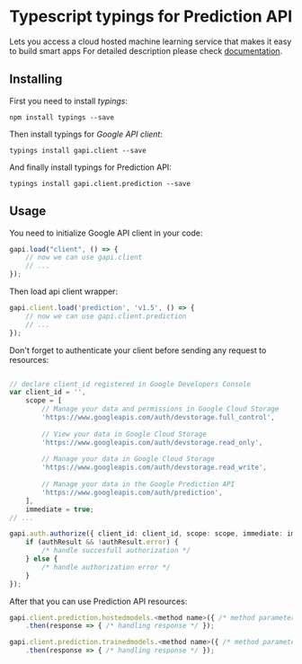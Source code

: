 # Typescript typings for Prediction API
Lets you access a cloud hosted machine learning service that makes it easy to build smart apps
For detailed description please check [documentation](https://developers.google.com/prediction/docs/developer-guide).

## Installing

First you need to install *typings*:
```
npm install typings --save 
```

Then install typings for *Google API client*:
```
typings install gapi.client --save 
```

And finally install typings for Prediction API:
```
typings install gapi.client.prediction --save 
```

## Usage

You need to initialize Google API client in your code:
```typescript
gapi.load("client", () => { 
    // now we can use gapi.client
    // ... 
});
```

Then load api client wrapper:
```typescript
gapi.client.load('prediction', 'v1.5', () => {
    // now we can use gapi.client.prediction
    // ... 
});
```

Don't forget to authenticate your client before sending any request to resources:
```typescript

// declare client_id registered in Google Developers Console
var client_id = '',
    scope = [     
        // Manage your data and permissions in Google Cloud Storage
        'https://www.googleapis.com/auth/devstorage.full_control',
    
        // View your data in Google Cloud Storage
        'https://www.googleapis.com/auth/devstorage.read_only',
    
        // Manage your data in Google Cloud Storage
        'https://www.googleapis.com/auth/devstorage.read_write',
    
        // Manage your data in the Google Prediction API
        'https://www.googleapis.com/auth/prediction',
    ],
    immediate = true;
// ...

gapi.auth.authorize({ client_id: client_id, scope: scope, immediate: immediate }, authResult => {
    if (authResult && !authResult.error) {
        /* handle succesfull authorization */
    } else {
        /* handle authorization error */
    }
});            
```

After that you can use Prediction API resources:

```typescript
gapi.client.prediction.hostedmodels.<method name>({ /* method parameters */ })
    .then(response => { /* handling response */ });

gapi.client.prediction.trainedmodels.<method name>({ /* method parameters */ })
    .then(response => { /* handling response */ });
```
